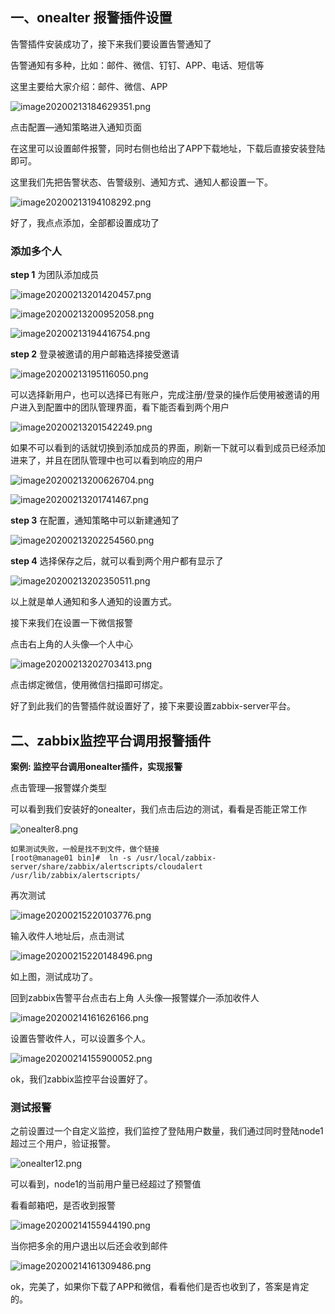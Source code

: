## 一、onealter 报警插件设置

告警插件安装成功了，接下来我们要设置告警通知了

告警通知有多种，比如：邮件、微信、钉钉、APP、电话、短信等

这里主要给大家介绍：邮件、微信、APP

![image20200213184629351.png](https://www.zutuanxue.com:8000/static/media/images/2020/10/24/1603532085724.png)

点击配置—通知策略进入通知页面

在这里可以设置邮件报警，同时右侧也给出了APP下载地址，下载后直接安装登陆即可。

这里我们先把告警状态、告警级别、通知方式、通知人都设置一下。

![image20200213194108292.png](https://www.zutuanxue.com:8000/static/media/images/2020/10/24/1603532099750.png)

好了，我点点添加，全部都设置成功了

### 添加多个人

**step 1** 为团队添加成员

![image20200213201420457.png](https://www.zutuanxue.com:8000/static/media/images/2020/10/24/1603532119396.png)

![image20200213200952058.png](https://www.zutuanxue.com:8000/static/media/images/2020/10/24/1603532136205.png)

![image20200213194416754.png](https://www.zutuanxue.com:8000/static/media/images/2020/10/24/1603532167206.png)

**step 2** 登录被邀请的用户邮箱选择接受邀请

![image20200213195116050.png](https://www.zutuanxue.com:8000/static/media/images/2020/10/24/1603532405930.png)

可以选择新用户，也可以选择已有账户，完成注册/登录的操作后使用被邀请的用户进入到配置中的团队管理界面，看下能否看到两个用户

![image20200213201542249.png](https://www.zutuanxue.com:8000/static/media/images/2020/10/24/1603532435392.png)

如果不可以看到的话就切换到添加成员的界面，刷新一下就可以看到成员已经添加进来了，并且在团队管理中也可以看到响应的用户

![image20200213200626704.png](https://www.zutuanxue.com:8000/static/media/images/2020/10/24/1603532461447.png)

![image20200213201741467.png](https://www.zutuanxue.com:8000/static/media/images/2020/10/24/1603532475611.png)

**step 3** 在配置，通知策略中可以新建通知了

![image20200213202254560.png](https://www.zutuanxue.com:8000/static/media/images/2020/10/24/1603532516890.png)

**step 4** 选择保存之后，就可以看到两个用户都有显示了

![image20200213202350511.png](https://www.zutuanxue.com:8000/static/media/images/2020/10/24/1603532561877.png)

以上就是单人通知和多人通知的设置方式。

接下来我们在设置一下微信报警

点击右上角的人头像—个人中心

![image20200213202703413.png](https://www.zutuanxue.com:8000/static/media/images/2020/10/24/1603532579455.png)

点击绑定微信，使用微信扫描即可绑定。

好了到此我们的告警插件就设置好了，接下来要设置zabbix-server平台。

## 二、zabbix监控平台调用报警插件

**案例: 监控平台调用onealter插件，实现报警**

点击管理—报警媒介类型

可以看到我们安装好的onealter，我们点击后边的测试，看看是否能正常工作

![onealter8.png](https://www.zutuanxue.com:8000/static/media/images/2020/10/24/1603532954403.png)

```
如果测试失败，一般是找不到文件，做个链接
[root@manage01 bin]#  ln -s /usr/local/zabbix-server/share/zabbix/alertscripts/cloudalert /usr/lib/zabbix/alertscripts/
```

再次测试

![image20200215220103776.png](https://www.zutuanxue.com:8000/static/media/images/2020/10/24/1603533012961.png)

输入收件人地址后，点击测试

![image20200215220148496.png](https://www.zutuanxue.com:8000/static/media/images/2020/10/24/1603533038982.png)

如上图，测试成功了。

回到zabbix告警平台点击右上角 人头像—报警媒介—添加收件人

![image20200214161626166.png](https://www.zutuanxue.com:8000/static/media/images/2020/10/24/1603533071992.png)

设置告警收件人，可以设置多个人。

![image20200214155900052.png](https://www.zutuanxue.com:8000/static/media/images/2020/10/24/1603533104780.png)

ok，我们zabbix监控平台设置好了。

### 测试报警

之前设置过一个自定义监控，我们监控了登陆用户数量，我们通过同时登陆node1超过三个用户，验证报警。

![onealter12.png](https://www.zutuanxue.com:8000/static/media/images/2020/10/24/1603533145726.png)

可以看到，node1的当前用户量已经超过了预警值

看看邮箱吧，是否收到报警

![image20200214155944190.png](https://www.zutuanxue.com:8000/static/media/images/2020/10/24/1603533167741.png)

当你把多余的用户退出以后还会收到邮件

![image20200214161309486.png](https://www.zutuanxue.com:8000/static/media/images/2020/10/24/1603533227451.png)

ok，完美了，如果你下载了APP和微信，看看他们是否也收到了，答案是肯定的。